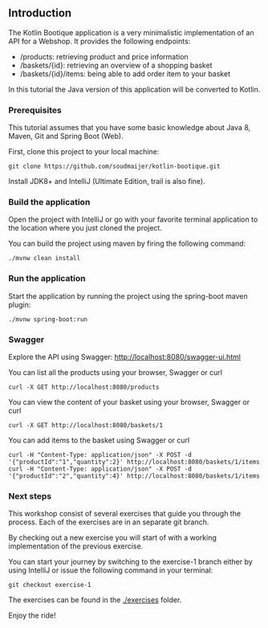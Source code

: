 ## Introduction

The Kotlin Bootique application is a very minimalistic implementation of an API for a Webshop. It provides the following endpoints:

- /products: retrieving product and price information
- /baskets/{id}: retrieving an overview of a shopping basket
- /baskets/{id}/items: being able to add order item to your basket

In this tutorial the Java version of this application will be converted to Kotlin. 

### Prerequisites

This tutorial assumes that you have some basic knowledge about Java 8, Maven, Git and Spring Boot (Web).

First, clone this project to your local machine:

```
git clone https://github.com/soudmaijer/kotlin-bootique.git
```

Install JDK8+ and IntelliJ (Ultimate Edition, trail is also fine).


### Build the application

Open the project with IntelliJ or go with your favorite terminal application to the location where you just cloned the project. 

You can build the project using maven by firing the following command:

```
./mvnw clean install
```

### Run the application

Start the application by running the project using the spring-boot maven plugin:

```
./mvnw spring-boot:run
```

### Swagger

Explore the API using Swagger: [http://localhost:8080/swagger-ui.html](http://localhost:8080/swagger-ui.html)


You can list all the products using your browser, Swagger or curl

```                                                                                                                                                                                                                                                                                                                                                            
curl -X GET http://localhost:8080/products
```

You can view the content of your basket using your browser, Swagger or curl

```                                                                                                                                                                                                                                                                                                                                                            
curl -X GET http://localhost:8080/baskets/1
```

You can add items to the basket using Swagger or curl

```                                                                                                                                                                                                                                                                                                                                                            
curl -H "Content-Type: application/json" -X POST -d '{"productId":"1","quantity":2}' http://localhost:8080/baskets/1/items
curl -H "Content-Type: application/json" -X POST -d '{"productId":"2","quantity":4}' http://localhost:8080/baskets/1/items
```

### Next steps

This workshop consist of several exercises that guide you through the process. Each of the exercises are in an separate git branch. 

By checking out a new exercise you will start of with a working implementation of the previous exercise.

You can start your journey by switching to the exercise-1 branch either by using IntelliJ or issue the following command in your terminal:

```
git checkout exercise-1
```

The exercises can be found in the [./exercises](exercises) folder.

Enjoy the ride!